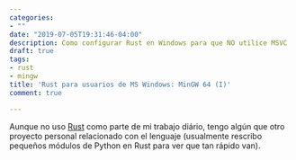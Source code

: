 ```yaml
---
categories:
- ""
date: "2019-07-05T19:31:46-04:00"
description: Como configurar Rust en Windows para que NO utilice MSVC
draft: true
tags:
- rust
- mingw
title: 'Rust para usuarios de MS Windows: MinGW 64 (I)'
comment: true

---
```


Aunque no uso [Rust](https://rust-lang.org) como parte de mi trabajo
diário, tengo algún que otro proyecto personal relacionado con el
lenguaje (usualmente rescribo pequeños módulos de Python en Rust para
ver que tan rápido van).
